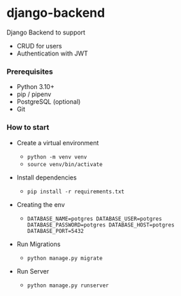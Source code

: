 # django-backend

Django Backend to support

- CRUD for users
- Authentication with JWT

### Prerequisites

- Python 3.10+
- pip / pipenv
- PostgreSQL (optional)
- Git

### How to start

- Create a virtual environment

  - `python -m venv venv`
  - `source venv/bin/activate`

- Install dependencies
  - `pip install -r requirements.txt`
- Creating the env

  - `DATABASE_NAME=potgres
DATABASE_USER=potgres
DATABASE_PASSWORD=potgres
DATABASE_HOST=potgres
DATABASE_PORT=5432`

- Run Migrations

  - `python manage.py migrate`

- Run Server
  - `python manage.py runserver`
